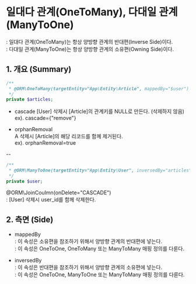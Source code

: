 # 일대다 관계(OneToMany), 다대일 관계(ManyToOne)
: 일대다 관계(OneToMany)는 항상 양방향 관계의 반대편(Inverse Side)이다. <br>
: 다대일 관계(ManyToOne)는 항상 양방향 관계의 소유편(Owning Side)이다.

## 1. 개요 (Summary)
```php
/** 
 * @ORM\OneToMany(targetEntity="App\Entity\Article", mappedBy="$user")
 */
private $articles;
```
- cascade
[User] 삭제시 [Article]의 관계키를 NULL로 만든다. (삭제하지 않음) <br>
ex). cascade={"remove"}


- orphanRemoval  
A 삭제시 [Article]의 해당 리코드를 함께 제거된다. <br>
ex). orphanRemoval=true

--
```php
/**
 * @ORM\ManyToOne(targetEntity="App\Entity\User", inversedBy="articles")
 */
private $user;
```
@ORM\JoinCoulmn(onDelete="CASCADE") <br>
: [User] 삭제시 user_id를 함께 삭제한다.

## 2. 측면 (Side)
- mappedBy <br>
: 이 속성은 소유편을 참조하기 위해서 양방향 관계의 반대편에 넣는다. <br>
: 이 속성은 OneToOne, OneToMany 또는 ManyToMany 매핑 정의를 다룬다.

- inversedBy <br>
: 이 속성은 반대편을 참조하기 위해서 양방향 관계의 소유편에 넣는다. <br>
: 이 속성은 OneToOne, ManyToOne 또는 ManyToMany 매핑 정의를 다룬다.
